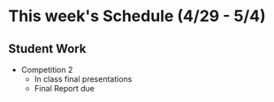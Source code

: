 # This week's Schedule (4/29 - 5/4)


## Student Work
+ Competition 2
  + In class final presentations
  + Final Report due

